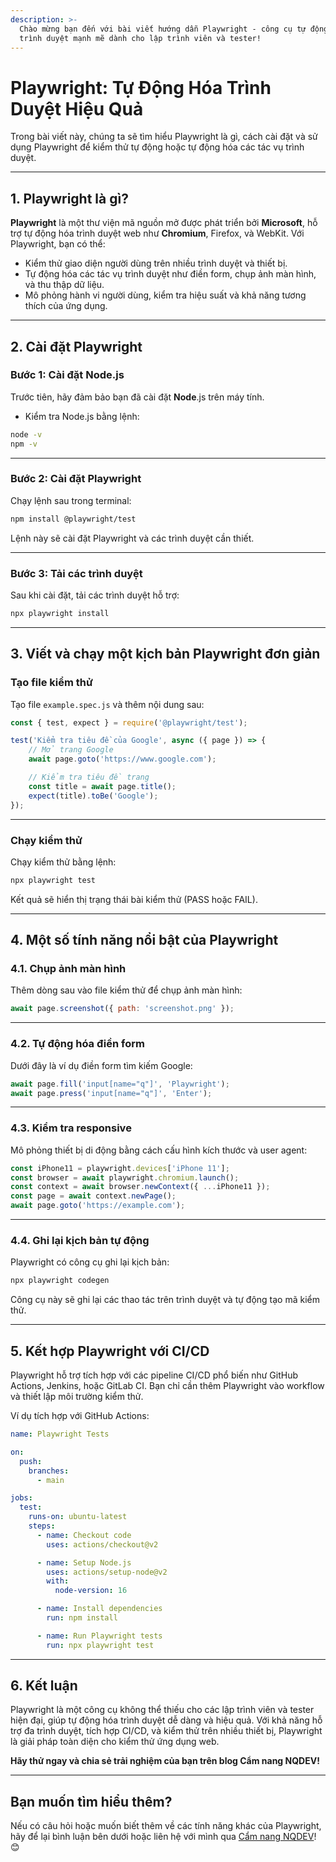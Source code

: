 ```yaml
---
description: >-
  Chào mừng bạn đến với bài viết hướng dẫn Playwright - công cụ tự động hóa
  trình duyệt mạnh mẽ dành cho lập trình viên và tester!
---
```


# Playwright: Tự Động Hóa Trình Duyệt Hiệu Quả

Trong bài viết này, chúng ta sẽ tìm hiểu Playwright là gì, cách cài đặt và sử dụng Playwright để kiểm thử tự động hoặc tự động hóa các tác vụ trình duyệt.

***

## **1. Playwright là gì?**

**Playwright** là một thư viện mã nguồn mở được phát triển bởi **Microsoft**, hỗ trợ tự động hóa trình duyệt web như **Chromium**, Firefox, và WebKit. Với Playwright, bạn có thể:

* Kiểm thử giao diện người dùng trên nhiều trình duyệt và thiết bị.
* Tự động hóa các tác vụ trình duyệt như điền form, chụp ảnh màn hình, và thu thập dữ liệu.
* Mô phỏng hành vi người dùng, kiểm tra hiệu suất và khả năng tương thích của ứng dụng.

***

## **2. Cài đặt Playwright**

### **Bước 1: Cài đặt Node.js**

Trước tiên, hãy đảm bảo bạn đã cài đặt **Node**.js trên máy tính.

* Kiểm tra Node.js bằng lệnh:

```bash
node -v
npm -v
```

***

### **Bước 2: Cài đặt Playwright**

Chạy lệnh sau trong terminal:

```bash
npm install @playwright/test
```

Lệnh này sẽ cài đặt Playwright và các trình duyệt cần thiết.

***

### **Bước 3: Tải các trình duyệt**

Sau khi cài đặt, tải các trình duyệt hỗ trợ:

```bash
npx playwright install
```

***

## **3. Viết và chạy một kịch bản Playwright đơn giản**

### **Tạo file kiểm thử**

Tạo file `example.spec.js` và thêm nội dung sau:

```javascript
const { test, expect } = require('@playwright/test');

test('Kiểm tra tiêu đề của Google', async ({ page }) => {
    // Mở trang Google
    await page.goto('https://www.google.com');

    // Kiểm tra tiêu đề trang
    const title = await page.title();
    expect(title).toBe('Google');
});
```

***

### **Chạy kiểm thử**

Chạy kiểm thử bằng lệnh:

```bash
npx playwright test
```

Kết quả sẽ hiển thị trạng thái bài kiểm thử (PASS hoặc FAIL).

***

## **4. Một số tính năng nổi bật của Playwright**

### **4.1. Chụp ảnh màn hình**

Thêm dòng sau vào file kiểm thử để chụp ảnh màn hình:

```javascript
await page.screenshot({ path: 'screenshot.png' });
```

***

### **4.2. Tự động hóa điền form**

Dưới đây là ví dụ điền form tìm kiếm Google:

```javascript
await page.fill('input[name="q"]', 'Playwright');
await page.press('input[name="q"]', 'Enter');
```

***

### **4.3. Kiểm tra responsive**

Mô phỏng thiết bị di động bằng cách cấu hình kích thước và user agent:

```javascript
const iPhone11 = playwright.devices['iPhone 11'];
const browser = await playwright.chromium.launch();
const context = await browser.newContext({ ...iPhone11 });
const page = await context.newPage();
await page.goto('https://example.com');
```

***

### **4.4. Ghi lại kịch bản tự động**

Playwright có công cụ ghi lại kịch bản:

```bash
npx playwright codegen
```

Công cụ này sẽ ghi lại các thao tác trên trình duyệt và tự động tạo mã kiểm thử.

***

## **5. Kết hợp Playwright với CI/CD**

Playwright hỗ trợ tích hợp với các pipeline CI/CD phổ biến như GitHub Actions, Jenkins, hoặc GitLab CI. Bạn chỉ cần thêm Playwright vào workflow và thiết lập môi trường kiểm thử.

Ví dụ tích hợp với GitHub Actions:

```yaml
name: Playwright Tests

on:
  push:
    branches:
      - main

jobs:
  test:
    runs-on: ubuntu-latest
    steps:
      - name: Checkout code
        uses: actions/checkout@v2

      - name: Setup Node.js
        uses: actions/setup-node@v2
        with:
          node-version: 16

      - name: Install dependencies
        run: npm install

      - name: Run Playwright tests
        run: npx playwright test
```

***

## **6. Kết luận**

Playwright là một công cụ không thể thiếu cho các lập trình viên và tester hiện đại, giúp tự động hóa trình duyệt dễ dàng và hiệu quả. Với khả năng hỗ trợ đa trình duyệt, tích hợp CI/CD, và kiểm thử trên nhiều thiết bị, Playwright là giải pháp toàn diện cho kiểm thử ứng dụng web.

**Hãy thử ngay và chia sẻ trải nghiệm của bạn trên blog Cẩm nang NQDEV!**

***

## **Bạn muốn tìm hiểu thêm?**

Nếu có câu hỏi hoặc muốn biết thêm về các tính năng khác của Playwright, hãy để lại bình luận bên dưới hoặc liên hệ với mình qua [Cẩm nang NQDEV](https://blogs.nhquydev.net/)! 😊
